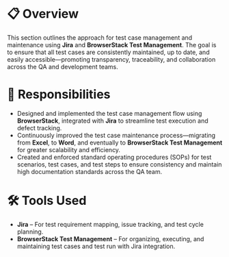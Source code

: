 # 📋 Overview

This section outlines the approach for test case management and maintenance using **Jira** and **BrowserStack Test Management**. The goal is to ensure that all test cases are consistently maintained, up to date, and easily accessible—promoting transparency, traceability, and collaboration across the QA and development teams.

# 👤 Responsibilities

- Designed and implemented the test case management flow using **BrowserStack**, integrated with **Jira** to streamline test execution and defect tracking.
- Continuously improved the test case maintenance process—migrating from **Excel**, to **Word**, and eventually to **BrowserStack Test Management** for greater scalability and efficiency.
- Created and enforced standard operating procedures (SOPs) for test scenarios, test cases, and test steps to ensure consistency and maintain high documentation standards across the QA team.

# 🛠️ Tools Used

- **Jira** – For test requirement mapping, issue tracking, and test cycle planning.
- **BrowserStack Test Management** – For organizing, executing, and maintaining test cases and test run with Jira integration.
